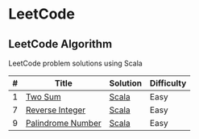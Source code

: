 # LeetCode

## LeetCode Algorithm

LeetCode problem solutions using Scala

| # | Title                                                                 | Solution                                                       | Difficulty |
|---|-----------------------------------------------------------------------|----------------------------------------------------------------|------------|
| 1 | [Two Sum](https://leetcode.com/problems/two-sum/)                     | [Scala](./Algorithms/TwoSum/two_sum.scala)                     | Easy       |
| 7 | [Reverse Integer](https://leetcode.com/problems/reverse-integer/)     | [Scala](./Algorithms/ReverseInteger/reverse_integer.scala)     | Easy       |
| 9 | [Palindrome Number](https://leetcode.com/problems/palindrome-number/) | [Scala](./Algorithms/PalindromeNumber/palindrome_number.scala) | Easy       |

